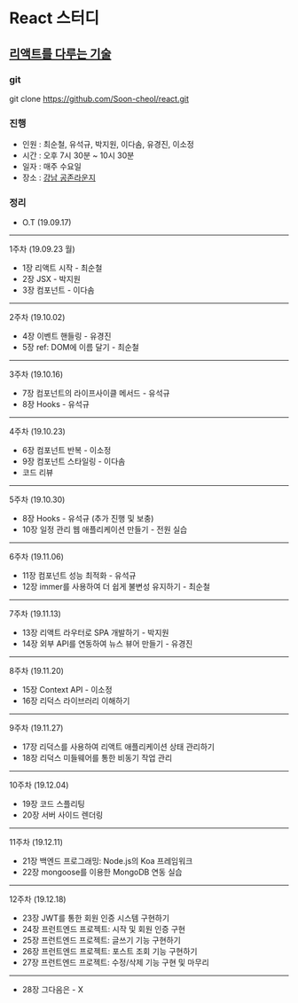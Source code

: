 # React 스터디
## <a href="https://www.gilbut.co.kr/book/view?bookcode=BN002496">리액트를 다루는 기술</a>

### git
git clone https://github.com/Soon-cheol/react.git

### 진행
- 인원 : 최순철, 유석규, 박지원, 이다솜, 유경진, 이소정
- 시간 : 오후 7시 30분 ~ 10시 30분
- 일자 : 매주 수요일
- 장소 : <a href="https://www.spacecloud.kr/space/16034" target="_blank">강남 공존라운지</a>

### 정리
- O.T (19.09.17)
--------------------------------------
1주차 (19.09.23 월)
- 1장 리액트 시작 - 최순철
- 2장 JSX - 박지원
- 3장 컴포넌트 - 이다솜
--------------------------------------
2주차 (19.10.02)
- 4장 이벤트 핸들링 - 유경진
- 5장 ref: DOM에 이름 달기 - 최순철
--------------------------------------
3주차 (19.10.16)
- 7장 컴포넌트의 라이프사이클 메서드 - 유석규
- 8장 Hooks - 유석규
--------------------------------------
4주차 (19.10.23)
- 6장 컴포넌트 반복 - 이소정
- 9장 컴포넌트 스타일링 - 이다솜
- 코드 리뷰
--------------------------------------
5주차 (19.10.30)
- 8장 Hooks - 유석규 (추가 진행 및 보충)
- 10장 일정 관리 웹 애플리케이션 만들기 - 전원 실습
--------------------------------------
6주차 (19.11.06)
- 11장 컴포넌트 성능 최적화 - 유석규
- 12장 immer를 사용하여 더 쉽게 불변성 유지하기 - 최순철
--------------------------------------
7주차 (19.11.13)
- 13장 리액트 라우터로 SPA 개발하기 - 박지원
- 14장 외부 API를 연동하여 뉴스 뷰어 만들기 - 유경진
--------------------------------------
8주차 (19.11.20)
- 15장 Context API - 이소정
- 16장 리덕스 라이브러리 이해하기
--------------------------------------
9주차 (19.11.27)
- 17장 리덕스를 사용하여 리액트 애플리케이션 상태 관리하기
- 18장 리덕스 미들웨어를 통한 비동기 작업 관리
--------------------------------------
10주차 (19.12.04)
- 19장 코드 스플리팅
- 20장 서버 사이드 렌더링
--------------------------------------
11주차 (19.12.11)
- 21장 백엔드 프로그래밍: Node.js의 Koa 프레임워크
- 22장 mongoose를 이용한 MongoDB 연동 실습
--------------------------------------
12주차 (19.12.18)
- 23장 JWT를 통한 회원 인증 시스템 구현하기
- 24장 프런트엔드 프로젝트: 시작 및 회원 인증 구현
- 25장 프런트엔드 프로젝트: 글쓰기 기능 구현하기
- 26장 프런트엔드 프로젝트: 포스트 조회 기능 구현하기
- 27장 프런트엔드 프로젝트: 수정/삭제 기능 구현 및 마무리
--------------------------------------
- 28장 그다음은 - X
